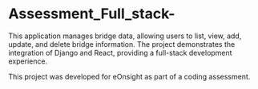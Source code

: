 # Assessment_Full_stack-



This application manages bridge data, allowing users to list, view, add, update, and delete bridge information. The project demonstrates the integration of Django and React, providing a full-stack development experience.

This project was developed for eOnsight as part of a coding assessment. 
